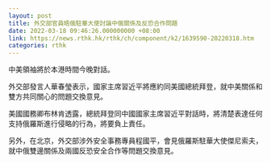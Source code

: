 ```yaml
---
layout: post
title: 外交部官員晤俄駐華大使討論中俄關係及反恐合作問題
date: 2022-03-18 09:46:26.000000000 +08:00
link: https://news.rthk.hk/rthk/ch/component/k2/1639590-20220318.htm
categories: rthk
---
```


中美領袖將於本港時間今晚對話。

外交部發言人華春瑩表示，國家主席習近平將應約同美國總統拜登，就中美關係和雙方共同關心的問題交換意見。

美國國務卿布林肯透露，總統拜登同中國國家主席習近平對話時，將清楚表達任何支持俄羅斯進行侵略的行為，將要負上責任。

另外，在北京，外交部涉外安全事務專員程國平，會見俄羅斯駐華大使傑尼索夫，就中俄雙邊關係及兩國反恐安全合作等問題交換意見。
